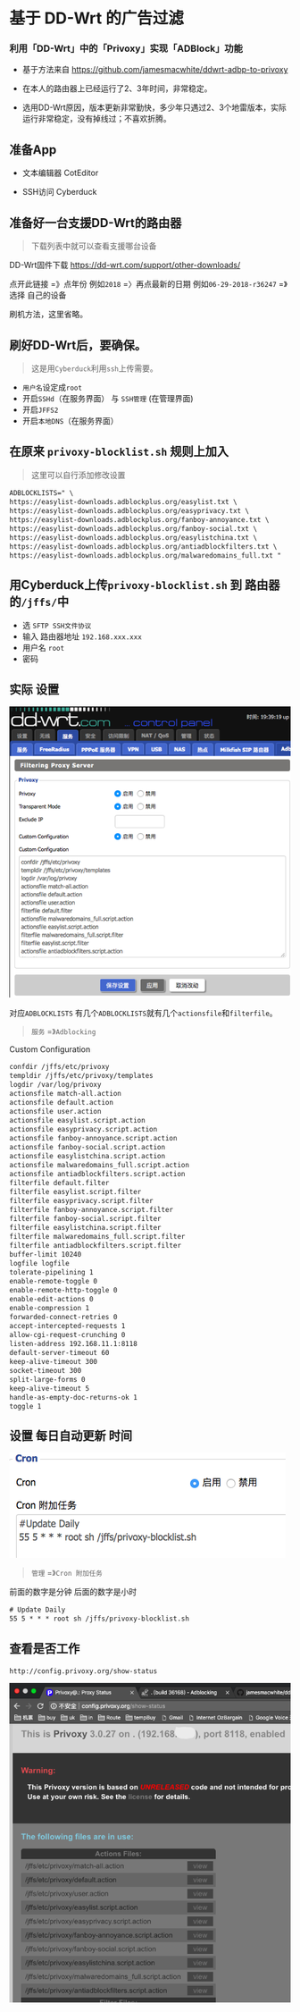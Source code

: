 # 基于 DD-Wrt 的广告过滤
### 利用「DD-Wrt」中的「Privoxy」实现「ADBlock」功能

- 基于方法来自 https://github.com/jamesmacwhite/ddwrt-adbp-to-privoxy

- 在本人的路由器上已经运行了2、3年时间，非常稳定。

- 选用DD-Wrt原因，版本更新非常勤快，多少年只遇过2、3个地雷版本，实际运行非常稳定，没有掉线过；不喜欢折腾。

## 准备App

- 文本编辑器 CotEditor

- SSH访问 Cyberduck

## 准备好一台支援DD-Wrt的路由器
> 下载列表中就可以查看支援哪台设备

DD-Wrt固件下载 https://dd-wrt.com/support/other-downloads/ 

点开此链接 =》点年份 例如`2018` =〉再点最新的日期 例如`06-29-2018-r36247` =》选择 自己的设备

刷机方法，这里省略。

## 刷好DD-Wrt后，要确保。
> 这是用`Cyberduck`利用`ssh`上传需要。

- `用户名`设定成`root`
- 开启`SSHd`（在服务界面） 与 `SSH管理` (在管理界面)
- 开启`JFFS2`
- 开启`本地DNS`（在服务界面）

## 在原来 `privoxy-blocklist.sh` 规则上加入
> 这里可以自行添加修改设置

```
ADBLOCKLISTS=" \
https://easylist-downloads.adblockplus.org/easylist.txt \
https://easylist-downloads.adblockplus.org/easyprivacy.txt \
https://easylist-downloads.adblockplus.org/fanboy-annoyance.txt \
https://easylist-downloads.adblockplus.org/fanboy-social.txt \
https://easylist-downloads.adblockplus.org/easylistchina.txt \
https://easylist-downloads.adblockplus.org/antiadblockfilters.txt \
https://easylist-downloads.adblockplus.org/malwaredomains_full.txt "
```

## 用Cyberduck上传`privoxy-blocklist.sh` 到 路由器的`/jffs/`中
- 选 `SFTP SSH文件协议`
- 输入 路由器地址 `192.168.xxx.xxx`
- 用户名 `root`
- 密码 

## 实际 设置 

![](https://raw.githubusercontent.com/Leeatmy/ddwrt-ADBlock-to-Privoxy/master/Screenshot/Screenshot1.png?raw=true)

对应`ADBLOCKLISTS` 有几个`ADBLOCKLISTS`就有几个`actionsfile`和`filterfile`。

> `服务` =》`Adblocking`

Custom Configuration

```
confdir /jffs/etc/privoxy
templdir /jffs/etc/privoxy/templates
logdir /var/log/privoxy
actionsfile match-all.action
actionsfile default.action
actionsfile user.action
actionsfile easylist.script.action
actionsfile easyprivacy.script.action
actionsfile fanboy-annoyance.script.action
actionsfile fanboy-social.script.action
actionsfile easylistchina.script.action
actionsfile malwaredomains_full.script.action
actionsfile antiadblockfilters.script.action
filterfile default.filter
filterfile easylist.script.filter
filterfile easyprivacy.script.filter
filterfile fanboy-annoyance.script.filter
filterfile fanboy-social.script.filter
filterfile easylistchina.script.filter
filterfile malwaredomains_full.script.filter
filterfile antiadblockfilters.script.filter
buffer-limit 10240
logfile logfile
tolerate-pipelining 1
enable-remote-toggle 0
enable-remote-http-toggle 0
enable-edit-actions 0
enable-compression 1
forwarded-connect-retries 0
accept-intercepted-requests 1
allow-cgi-request-crunching 0
listen-address 192.168.11.1:8118
default-server-timeout 60
keep-alive-timeout 300
socket-timeout 300
split-large-forms 0 
keep-alive-timeout 5 
handle-as-empty-doc-returns-ok 1
toggle 1
```

## 设置 每日自动更新 时间
![](https://raw.githubusercontent.com/Leeatmy/ddwrt-ADBlock-to-Privoxy/master/Screenshot/Screenshot2.png?raw=true)

> `管理` =》`Cron 附加任务`

前面的数字是分钟 后面的数字是小时

```
# Update Daily
55 5 * * * root sh /jffs/privoxy-blocklist.sh
```

## 查看是否工作
`http://config.privoxy.org/show-status`

![](https://raw.githubusercontent.com/Leeatmy/ddwrt-ADBlock-to-Privoxy/master/Screenshot/Screenshot%205.png?raw=true)


